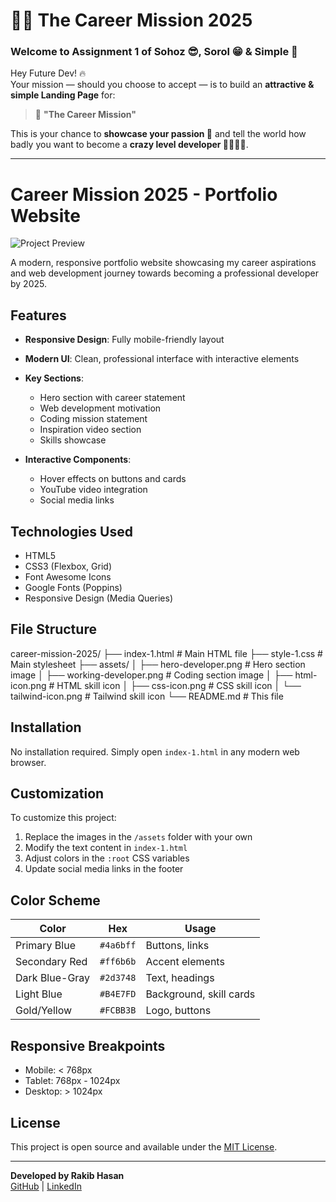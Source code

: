 # 🚀💼 The Career Mission 2025

### Welcome to Assignment 1 of Sohoz 😎, Sorol 😁 & Simple 🤩

Hey Future Dev! 🔥  
Your mission — should you choose to accept — is to build an **attractive & simple Landing Page** for:  

> 💼 **"The Career Mission"**

This is your chance to **showcase your passion 💖** and tell the world how badly you want to become a **crazy level developer 🧑‍💻👩‍💻**.  

---

# Career Mission 2025 - Portfolio Website

![Project Preview](/The-Career-Mission-2025-main/assets/hero-developer.png)

A modern, responsive portfolio website showcasing my career aspirations and web development journey towards becoming a professional developer by 2025.

## Features

- **Responsive Design**: Fully mobile-friendly layout
- **Modern UI**: Clean, professional interface with interactive elements
- **Key Sections**:
  - Hero section with career statement
  - Web development motivation
  - Coding mission statement
  - Inspiration video section
  - Skills showcase
  
- **Interactive Components**:
  - Hover effects on buttons and cards
  - YouTube video integration
  - Social media links

## Technologies Used

- HTML5
- CSS3 (Flexbox, Grid)
- Font Awesome Icons
- Google Fonts (Poppins)
- Responsive Design (Media Queries)

## File Structure
career-mission-2025/
├── index-1.html # Main HTML file
├── style-1.css # Main stylesheet
├── assets/
│ ├── hero-developer.png # Hero section image
│ ├── working-developer.png # Coding section image
│ ├── html-icon.png # HTML skill icon
│ ├── css-icon.png # CSS skill icon
│ └── tailwind-icon.png # Tailwind skill icon
└── README.md # This file

## Installation

No installation required. Simply open `index-1.html` in any modern web browser.

## Customization

To customize this project:

1. Replace the images in the `/assets` folder with your own
2. Modify the text content in `index-1.html`
3. Adjust colors in the `:root` CSS variables
4. Update social media links in the footer

## Color Scheme

| Color               | Hex       | Usage                      |
|---------------------|-----------|----------------------------|
| Primary Blue        | `#4a6bff` | Buttons, links             |
| Secondary Red       | `#ff6b6b` | Accent elements            |
| Dark Blue-Gray      | `#2d3748` | Text, headings             |
| Light Blue          | `#B4E7FD` | Background, skill cards    |
| Gold/Yellow         | `#FCBB3B` | Logo, buttons              |

## Responsive Breakpoints

- Mobile: < 768px
- Tablet: 768px - 1024px
- Desktop: > 1024px

## License

This project is open source and available under the [MIT License](LICENSE).

---

**Developed by Rakib Hasan**  
[GitHub](https://github.com/Rakib-Hasan-110) | [LinkedIn](https://www.linkedin.com/in/rakib-hasan110)